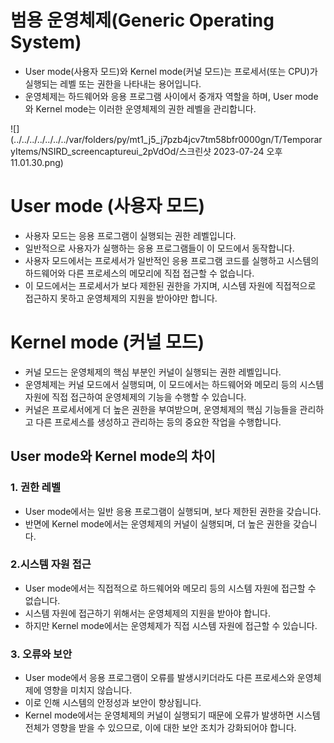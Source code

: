 # 범용 운영체제(Generic Operating System)
- User mode(사용자 모드)와 Kernel mode(커널 모드)는 프로세서(또는 CPU)가 실행되는 레벨 또는 권한을 나타내는 용어입니다. 
- 운영체제는 하드웨어와 응용 프로그램 사이에서 중개자 역할을 하며, User mode와 Kernel mode는 이러한 운영체제의 권한 레벨을 관리합니다.

![](../../../../../../../var/folders/py/mt1_j5_j7pzb4jcv7tm58bfr0000gn/T/TemporaryItems/NSIRD_screencaptureui_2pVdOd/스크린샷 2023-07-24 오후 11.01.30.png)


# User mode (사용자 모드)
- 사용자 모드는 응용 프로그램이 실행되는 권한 레벨입니다. 
- 일반적으로 사용자가 실행하는 응용 프로그램들이 이 모드에서 동작합니다. 
- 사용자 모드에서는 프로세서가 일반적인 응용 프로그램 코드를 실행하고 시스템의 하드웨어와 다른 프로세스의 메모리에 직접 접근할 수 없습니다. 
- 이 모드에서는 프로세서가 보다 제한된 권한을 가지며, 시스템 자원에 직접적으로 접근하지 못하고 운영체제의 지원을 받아야만 합니다.

# Kernel mode (커널 모드)
- 커널 모드는 운영체제의 핵심 부분인 커널이 실행되는 권한 레벨입니다.
- 운영체제는 커널 모드에서 실행되며, 이 모드에서는 하드웨어와 메모리 등의 시스템 자원에 직접 접근하여 운영체제의 기능을 수행할 수 있습니다.
- 커널은 프로세서에게 더 높은 권한을 부여받으며, 운영체제의 핵심 기능들을 관리하고 다른 프로세스를 생성하고 관리하는 등의 중요한 작업을 수행합니다.

## User mode와 Kernel mode의 차이
### 1. 권한 레벨
- User mode에서는 일반 응용 프로그램이 실행되며, 보다 제한된 권한을 갖습니다.
- 반면에 Kernel mode에서는 운영체제의 커널이 실행되며, 더 높은 권한을 갖습니다.

### 2.시스템 자원 접근
- User mode에서는 직접적으로 하드웨어와 메모리 등의 시스템 자원에 접근할 수 없습니다.
- 시스템 자원에 접근하기 위해서는 운영체제의 지원을 받아야 합니다. 
- 하지만 Kernel mode에서는 운영체제가 직접 시스템 자원에 접근할 수 있습니다.

### 3. 오류와 보안
- User mode에서 응용 프로그램이 오류를 발생시키더라도 다른 프로세스와 운영체제에 영향을 미치지 않습니다. 
- 이로 인해 시스템의 안정성과 보안이 향상됩니다. 
- Kernel mode에서는 운영체제의 커널이 실행되기 때문에 오류가 발생하면 시스템 전체가 영향을 받을 수 있으므로, 이에 대한 보안 조치가 강화되어야 합니다.
  

